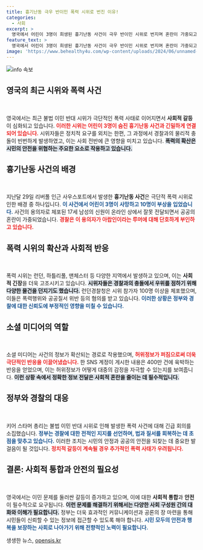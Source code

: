 ```yaml
---
title: 흉기난동 극우 반이민 폭력 시위로 번진 이유!
categories:
  - 사회
excerpt: >
  영국에서 어린이 3명이 희생된 흉기난동 사건이 극우 반이민 시위로 번지며 혼란이 가중되고 있다. 시위 현장에서 경찰과의 충돌로 100명 이상이 체포되었고, 허위정보가 불을 붙이며 사회적 갈등이 심화되는 상황이다.
feature_text: >
  영국에서 어린이 3명이 희생된 흉기난동 사건이 극우 반이민 시위로 번지며 혼란이 가중되고 있다. 시위 현장에서 경찰과의 충돌로 100명 이상이 체포되었고, 허위정보가 불을 붙이며 사회적 갈등이 심화되는 상황이다.
image: 'https://www.behealthy4u.com/wp-content/uploads/2024/06/unnamed-file.png'
---
```


<p><img src="https://www.behealthy4u.com/wp-content/uploads/2024/06/unnamed-file.png" alt="info 속보" /></p>

<h2 data-ke-size="size26">영국의 최근 시위와 폭력 사건</h2>

<p data-ke-size="size16">&nbsp;</p>

<p>영국에서는 최근 불법 이민 반대 시위가 극단적인 폭력 사태로 이어지면서 <strong>사회적 갈등</strong>이 심화되고 있습니다. <b><span style="color: #ee2323;">이러한 시위는 어린이 3명이 숨진 흉기난동 사건과 긴밀하게 연결되어 있습니다.</span></b> 시위자들은 정치적 요구를 외치는 한편, 그 과정에서 경찰과의 물리적 충돌이 빈번하게 발생하였고, 이는 사회 전반에 큰 영향을 미치고 있습니다. <b><span style="background-color: #21538527;">폭력의 확산은 시민의 안전을 위협하는 주요한 요소로 작용하고 있습니다.</span></b></p>

<h2 data-ke-size="size26">흉기난동 사건의 배경</h2>

<p data-ke-size="size16">&nbsp;</p>

<p>지난달 29일 리버풀 인근 사우스포트에서 발생한 <strong>흉기난동 사건</strong>은 극단적 폭력 시위로 인한 배경 중 하나입니다. <b><span style="color: #1a5490;">이 사건에서 어린이 3명이 사망하고 10명이 부상을 입었습니다.</span></b> 사건의 용의자로 체포된 17세 남성의 신원이 온라인 상에서 잘못 전달되면서 공공의 혼란이 가중되었습니다. <b><span style="color: #ee2323;">경찰은 이 용의자가 아랍인이라는 루머에 대해 단호하게 부인하고 있습니다.</span></b> </p>

<h2 data-ke-size="size26">폭력 시위의 확산과 사회적 반응</h2>

<p data-ke-size="size16">&nbsp;</p>

<p>폭력 시위는 런던, 하틀리풀, 맨체스터 등 다양한 지역에서 발생하고 있으며, 이는 <strong>사회적 긴장</strong>을 더욱 고조시키고 있습니다. <b><span style="background-color: #21538527;">시위자들은 경찰과의 충돌에서 우위를 점하기 위해 다양한 물건을 던지기도 했습니다.</span></b> 런던경찰청은 시위 참가자 100명 이상을 체포했으며, 이들은 폭력행위와 공공질서 위반 등의 혐의를 받고 있습니다. <b><span style="color: #1a5490;">이러한 상황은 정부와 경찰에 대한 신뢰도에 부정적인 영향을 미칠 수 있습니다.</span></b></p>

<h2 data-ke-size="size26">소셜 미디어의 역할</h2>

<p data-ke-size="size16">&nbsp;</p>

<p>소셜 미디어는 사건의 정보가 확산되는 경로로 작용했으며, <b><span style="color: #ee2323;">허위정보가 퍼짐으로써 더욱 극단적인 반응을 이끌어냈습니다.</span></b> 한 SNS 계정이 게시한 내용은 400만 건에 육박하는 반응을 얻었으며, 이는 허위정보가 어떻게 대중의 감정을 자극할 수 있는지를 보여줍니다. <b><span style="background-color: #21538527;">이런 상황 속에서 정확한 정보 전달은 사회적 혼란을 줄이는 데 필수적입니다.</span></b> </p>

<h2 data-ke-size="size26">정부와 경찰의 대응</h2>

<p data-ke-size="size16">&nbsp;</p>

<p>키어 스타머 총리는 불법 이민 반대 시위로 인해 발생한 폭력 사건에 대해 긴급 회의를 소집했습니다. <b><span style="color: #1a5490;">정부는 경찰에 대한 전적인 지지를 선언하며, 법과 질서를 회복하는 데 초점을 맞추고 있습니다.</span></b> 이러한 조치는 시민의 안정과 공공의 안전을 되찾는 데 중요한 발걸음이 될 것입니다. <b><span style="color: #ee2323;">정치적 갈등이 계속될 경우 추가적인 폭력 사태가 우려됩니다.</span></b> </p>

<h2 data-ke-size="size26">결론: 사회적 통합과 안전의 필요성</h2>

<p data-ke-size="size16">&nbsp;</p>

<p>영국에서는 이민 문제를 둘러싼 갈등이 증가하고 있으며, 이에 대한 <strong>사회적 통합</strong>과 <strong>안전</strong>이 필수적으로 요구됩니다. <b><span style="background-color: #21538527;">이런 문제를 해결하기 위해서는 다양한 사회 구성원 간의 대화와 이해가 필요합니다.</span></b> 정부는 더욱 효과적인 커뮤니케이션과 공론의 장 마련을 통해 시민들이 신뢰할 수 있는 정보에 접근할 수 있도록 해야 합니다. <b><span style="color: #1a5490;">시민 모두의 안전과 행복을 보장하는 사회로 나아가기 위해 전향적인 노력이 필요합니다.</span></b></p>
생생한 뉴스, <a href="https://opensis.kr" rel="dofollow">opensis.kr</a>


